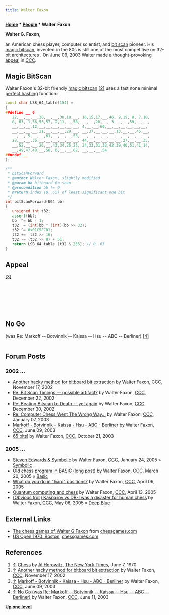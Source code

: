 ```yaml
---
title: Walter Faxon
---
```

**[Home](Home "Home") \* [People](People "People") \* Walter Faxon**


**Walter G. Faxon**,  

an American chess player, computer scientist, and [bit scan](BitScan "BitScan") pioneer. His [magic bitscan](BitScan#WalterFaxonsmagicBitscan "BitScan"), invented in the 80s is still one of the most competitive on 32-bit architectures . On June 09, 2003 Walter made a thought-provoking [appeal](#appeal) in [CCC](CCC "CCC"). 



## Magic BitScan


Walter Faxon's 32-bit friendly [magic bitscan](BitScan#WalterFaxonsmagicBitscan "BitScan") <a id="cite-note-2" href="#cite-ref-2">[2]</a> uses a fast none minimal [perfect hashing](Hash_Table#PerfectHashing "Hash Table") function:




```C++
const char LSB_64_table[154] =
{
##define __ 0
   22,__,__,__,30,__,__,38,18,__, 16,15,17,__,46, 9,19, 8, 7,10,
   0, 63, 1,56,55,57, 2,11,__,58, __,__,20,__, 3,__,__,59,__,__,
   __,__,__,12,__,__,__,__,__,__, 4,__,__,60,__,__,__,__,__,__,
   __,__,__,__,21,__,__,__,29,__, __,37,__,__,__,13,__,__,45,__,
   __,__, 5,__,__,61,__,__,__,53, __,__,__,__,__,__,__,__,__,__,
   28,__,__,36,__,__,__,__,__,__, 44,__,__,__,__,__,27,__,__,35,
   __,52,__,__,26,__,43,34,25,23, 24,33,31,32,42,39,40,51,41,14,
   __,49,47,48,__,50, 6,__,__,62, __,__,__,54
##undef __
};

/**
 * bitScanForward
 * @author Walter Faxon, slightly modified
 * @param bb bitboard to scan
 * @precondition bb != 0
 * @return index (0..63) of least significant one bit
 */
int bitScanForward(U64 bb)
{
   unsigned int t32;
   assert(bb);
   bb  ^= bb - 1;
   t32  = (int)bb ^ (int)(bb >> 32);
   t32 ^= 0x01C5FC81;
   t32 +=  t32 >> 16;
   t32 -= (t32 >> 8) + 51;
   return LSB_64_table [t32 & 255]; // 0..63
}

```





## Appeal


<a id="cite-note-3" href="#cite-ref-3">[3]</a>




```C++Musings on nonstandard computer chess techniques.

```


```C++What's new on the computer chess front? I note that [Sergei S. Markoff's](Sergei_Markoff "Sergei Markoff") new program [SmarThink](SmarThink "SmarThink") (http:*www.aigroup.narod.ru/detailse.htm) is supposed to use (among many other things) some of former world chess champion [M.M. Botvinnik's](Mikhail_Botvinnik "Mikhail Botvinnik") ideas. Botvinnik's "Computers, Chess and Long-Range Planning" (Springer, 1970) and "Chess: Solving Inexact Search Problems" (Springer, 1983) described a method that apparently only Botvinnik's programmer/protege [Boris Stilman](Boris_Stilman "Boris Stilman") believed would work, which Stilman later generalized in his own book "Linguistic Geometry: From Search to Construction" (Kluwer, 2000). Markoff's own on-line writings on chess algorithms (http:*www.aigroup.narod.ru/indexe.htm) are only in Russian, so far. (I am assuming that the SmarThink download doesn't include source.)

```


```C++Markoff also writes that his first program included ideas from the authors of [Kaissa](Kaissa "Kaissa"). Those authors published papers in the 1970's on "the method of analogies" to reduce search work, but they did not use it in their competitive program. If you recall, [Hsu](Feng-hsiung_Hsu "Feng-hsiung Hsu") wrote in "Behind Deep Blue" (Princeton Univ. Pr., 2002) that he had implemented a stripped-down version of the analogies method for [Deep Blue](Deep_Blue "Deep Blue"). It is the unpublished intellectual property of IBM.

```


```C++Sometimes I wonder if chess program authors mention intriguing nonsense just to throw their competitors off the track. I recall someone once letting slip that he had used Botvinnik's method for an early hardware-limited microcomputer program. That seems unlikely. Nearly 15 years ago an author ([Kittinger](David_Kittinger "David Kittinger")?) dropped hints that he had adopted [McAllester's](David_McAllester "David McAllester") 1988 method [conspiracy numbersearch](Conspiracy_Number_Search "Conspiracy Number Search") (aka conspiracy search) for his program, using the term "nodulation". Published results indicate that plain conspiracy numbers don't work very well for chess. As far as I know, today only experiments on multiprocessor machines are being conducted; no competitive microcomputer program uses it at all. So was it a mirage -- or a trick? David McAllester and [Deniz Yuret](Deniz_Yuret "Deniz Yuret") did finally publish their revised work ([Alpha-Beta Conspiracy Search](index.php?title=Alpha-Beta_Conspiracy_Search&action=edit&redlink=1 "Alpha-Beta Conspiracy Search (page does not exist)"). [ICGA Journal](ICGA_Journal "ICGA Journal"), Vol. 25, No. 1 (March 2002), pp. 16-35), nearly ten years after their initial experiments with the multiprocessor program [Star-Socrates](Star_Socrates "Star Socrates"). And ten years from now?...

```


```C++And what about [Berliner's](Hans_Berliner "Hans Berliner") [B\*](B* "B*") algorithm? (Actually [Palay's](Andrew_James_Palay "Andrew James Palay") probabilistic B* using a probability distribution for evaluation instead of a simple range, today suggestive that techniques from fuzzy logic might be applied.) The chess machine [Hitech](HiTech "HiTech") was originally built for it in the early 1980's (equal first on points but second on tiebreak, [WCCC 1986](WCCC_1986 "WCCC 1986")) -- and finally began using it. As of mid-1993 it was "almost as good as regular Hitech". In mid-1995 it was still "not quite as good as brute force searching." In the abstract of his last word on the subject (Hans J. Berliner and [Chris McConnell](Chris_McConnell "Chris McConnell"). B* probability based search. Artificial Intelligence, Volume 86, Issue 1, September 1996, Pages 97-156) Berliner writes, "Analysis of the data indicates that should additional power become available, the B* technique will scale up considerably better than brute-force techniques." Berliner is now retired. More power is available. Where are the later papers? Where is B* today?

```


```C++My suggestion: you are writing a chess program. Go ahead, put in [negascout](NegaScout "NegaScout"), [null-move pruning](Null_Move_Pruning "Null Move Pruning"), [IID](Internal_Iterative_Deepening "Internal Iterative Deepening"), everything everybody is already doing. Then, look to the literature and find some method that everybody is _not_ doing. Implement it, experiment with it, and _publish_ your results. Please.

```


```C++- Walter 

```

## No Go


(was Re: Markoff -- Botvinnik -- Kaissa -- Hsu -- ABC -- Berliner) <a id="cite-note-4" href="#cite-ref-4">[4]</a>




```C++ ... I have been from time-to-time disappointed that there is not more AI content on CCC. It very much seems to be a hobbyist board, playing with the current programs and building duplicates of them, albeit with minor differences in emphasis and implementation. I've been guilty of this myself in the bitscan threads. But the few times I have tried to raise the level of discussion have been met with, mostly, silence. My last post was to an extent, a "last gasp". 

```

## Forum Posts


### 2002 ...


* [Another hacky method for bitboard bit extraction](https://www.stmintz.com/ccc/index.php?id=265635) by Walter Faxon, [CCC](CCC "CCC"), November 17, 2002
* [Re: Bit Scan Timings -- possible artifact?](https://www.stmintz.com/ccc/index.php?id=272454) by Walter Faxon, [CCC](CCC "CCC"), December 22, 2002
* [Re: Beating Bitscan to Death -- yet again](https://www.stmintz.com/ccc/index.php?id=273932) by Walter Faxon, [CCC](CCC "CCC"), December 30, 2002
* [Re: Computer Chess Went The Wrong Way...](https://www.stmintz.com/ccc/index.php?id=275418) by Walter Faxon, [CCC](CCC "CCC"), January 07, 2003
* [Markoff - Botvinnik - Kaissa - Hsu - ABC - Berliner](https://www.stmintz.com/ccc/index.php?id=299987) by Walter Faxon, [CCC](CCC "CCC"), June 09, 2003
* [65 bits!](https://www.stmintz.com/ccc/index.php?id=322847) by Walter Faxon, [CCC](CCC "CCC"), October 21, 2003


### 2005 ...


* [Steven Edwards & Symbolic](https://www.stmintz.com/ccc/index.php?id=407324) by Walter Faxon, [CCC](CCC "CCC"), January 24, 2005 » [Symbolic](Symbolic "Symbolic")
* [Old chess program in BASIC (long post)](https://www.stmintz.com/ccc/index.php?id=417664) by Walter Faxon, [CCC](CCC "CCC"), March 20, 2005 » [Basic](Basic "Basic")
* [What do you do in "hard" positions?](https://www.stmintz.com/ccc/index.php?id=419898) by Walter Faxon, [CCC](CCC "CCC"), April 06, 2005
* [Quantum computing and chess](https://www.stmintz.com/ccc/index.php?id=420763) by Walter Faxon, [CCC](CCC "CCC"), April 13, 2005
* [(Obvious troll) Kasparov vs DB-I was a disaster for human chess](https://www.stmintz.com/ccc/index.php?id=424608) by Walter Faxon, [CCC](CCC "CCC"), May 06, 2005 » [Deep Blue](Deep_Blue "Deep Blue")


## External Links


* [The chess games of Walter G Faxon](http://www.chessgames.com/perl/chessplayer?pid=153699) from [chessgames.com](http://www.chessgames.com/index.html)
* [US Open 1970, Boston](http://www.chessgames.com/perl/chesscollection?cid=1020934), [chessgames.com](http://www.chessgames.com/index.html)


## References


1. <a id="cite-ref-1" href="#cite-note-1">↑</a> [Chess](https://www.nytimes.com/1970/06/07/archives/chess-brookline-wins-high-school-event.html) by [Al Horowitz](https://en.wikipedia.org/wiki/Israel_Albert_Horowitz), [The New York Times](https://en.wikipedia.org/wiki/The_New_York_Times), June 7, 1970
2. <a id="cite-ref-2" href="#cite-note-2">↑</a> [Another hacky method for bitboard bit extraction](https://www.stmintz.com/ccc/index.php?id=265635) by Walter Faxon, [CCC](CCC "CCC"), November 17, 2002
3. <a id="cite-ref-3" href="#cite-note-3">↑</a> [Markoff - Botvinnik - Kaissa - Hsu - ABC - Berliner](https://www.stmintz.com/ccc/index.php?id=299987) by Walter Faxon, [CCC](CCC "CCC"), June 09, 2003
4. <a id="cite-ref-4" href="#cite-note-4">↑</a> [No Go (was Re: Markoff -- Botvinnik -- Kaissa -- Hsu -- ABC -- Berliner)](https://www.stmintz.com/ccc/index.php?id=300412) by Walter Faxon, [CCC](CCC "CCC"), June 11, 2003

**[Up one level](People "People")**







 
